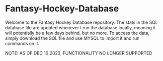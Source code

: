 # Fantasy-Hockey-Database

Welcome to the Fantasy Hockey Database repository.  The stats in the SQL database file are updated whenever I run the database locally, meaning it will potentially be a few days behind, but no more.  To access the data, simply download the SQL file and use MYSQL to import it and run commands on it.

NOTE: AS OF DEC 10 2023, FUNCTIONALITY NO LONGER SUPPORTED
